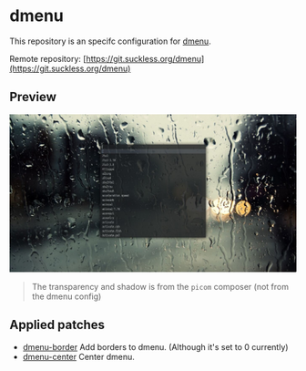 # dmenu

This repository is an specifc configuration for
[dmenu](https://tools.suckless.org/dmenu/).

Remote repository: [https://git.suckless.org/dmenu](https://git.suckless.org/dmenu)

## Preview

![preview](preview.jpg)

> The transparency and shadow is from the `picom` composer (not from the dmenu config)

## Applied patches

- [dmenu-border](https://tools.suckless.org/dmenu/patches/border/) Add borders to dmenu. (Although it's set to 0 currently)
- [dmenu-center](https://tools.suckless.org/dmenu/patches/center/) Center dmenu.
